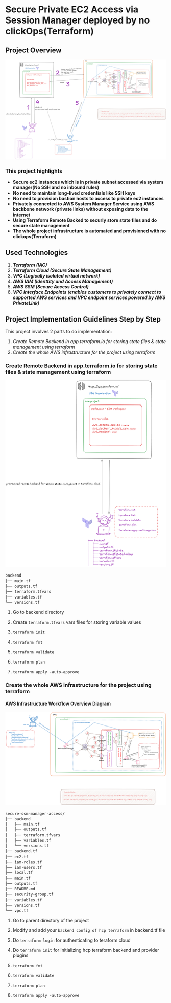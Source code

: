 # Secure Private EC2 Access via Session Manager deployed by no clickOps(Terraform)

## Project Overview

![alt text](./images/01.png)

### This project highlights 
- **Secure ec2 instances which is in private subnet accessed via system manager(No SSH and no inbound rules)**
- **No need to maintain long-lived credentials like SSH keys**
- **No need to provision bastion hosts to access to private ec2 instances**
- **Privately connected to AWS System Manager Service using AWS backbone network (private links) without exposing data to the internet**
- **Using Terraform Remote Backed to securly store state files and do secure state management**
- **The whole project infrastructure is automated and provisioned with no clickops(Terraform)**

## Used Technologies
1. ***Terraform (IAC)***
2. ***Terraform Cloud (Secure State Management)***
3. ***VPC (Logically isolated virtual network)***
4. ***AWS IAM (Identtity and Access Management)***
5. ***AWS SSM (Secure Access Control)***
6. ***VPC Interface Endpoints (enables customers to privately connect to supported AWS services and VPC endpoint services powered by AWS PrivateLink)***

## Project Implementation Guidelines Step by Step

This project involves 2 parts to do implementation:
1. *Create Remote Backend in app.terraform.io for storing state files & state management using terraform*
2. *Create the whole AWS infrastructure for the project using terraform*

### Create Remote Backend in app.terraform.io for storing state files & state management using terraform
![alt text](./images/02.png)

```bash
backend
├── main.tf 
├── outputs.tf
├── terraform.tfvars
├── variables.tf
└── versions.tf
```
1. Go to backend directory

2. Create `terraform.tfvars` vars files for storing variable values

3. `terraform init` 

4. `terraform fmt`

5. `terraform validate`

6. `terraform plan`

7. `terraform apply -auto-approve`

### Create the whole AWS infrastructure for the project using terraform

#### AWS Infrastructure Workflow Overview Diagram

![alt text](./images/03.png)

```bash
secure-ssm-manager-access/
├── backend
│   ├── main.tf
│   ├── outputs.tf
│   ├── terraform.tfvars
│   ├── variables.tf
│   └── versions.tf
├── backend.tf
├── ec2.tf
├── iam-roles.tf
├── iam-users.tf
├── local.tf
├── main.tf
├── outputs.tf
├── README.md
├── security-group.tf
├── variables.tf
├── versions.tf
└── vpc.tf
```

1. Go to parent directory of the project
2. Modify and add your `backend config of hcp terraform` in backend.tf file

3. Do `terraform login` for authenticating to teraform cloud

4. Do `terraform init` for initializing hcp terraform backend and provider plugins

5. `terraform fmt`

6. `terraform validate`

5. `terraform plan` 

6. `terraform apply -auto-approve`

